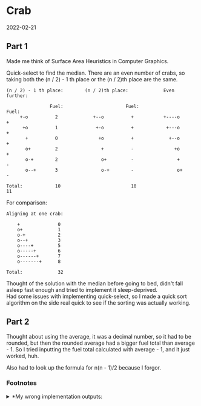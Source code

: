 # Crab
2022-02-21

## Part 1

Made me think of Surface Area Heuristics in Computer Graphics.

Quick-select to find the median. There are an even number of crabs, 
so taking both the (n / 2) - 1 th place or the (n / 2)th place
are the same.
```
(n / 2) - 1 th place:        (n / 2)th place:             Even further:
                   
                Fuel:                       Fuel:                      Fuel:
     +-o          2             +--o          +           +----o         +    
      +o          1              +-o          +            +---o         +    
       +          0               +o          +             +--o         +    
       o+         2                +          -               +o         +    
       o-+        2                o+         -                +         -   
       o--+       3                o-+        -                o+        -   
                    
Total:            10                          10                         11
```
For comparison:
```
Aligning at one crab:

    +              0
    o+             1
    o-+            2
    o--+           3
    o----+         5
    o-----+        6
    o------+       7
    o-------+      8

Total:             32
```
Thought of the solution with the median before going to bed, didn't
fall asleep fast enough and tried to implement it sleep-deprived.\
Had some issues with implementing quick-select, so I made a quick sort
algorithm on the side real quick to see if the sorting was actually
working.

## Part 2
Thought about using the average, it was a decimal number, so
it had to be rounded, but then the rounded average had a
bigger fuel total than average - 1. So I tried inputting the fuel
total calculated with average - 1, and it just worked, huh.

Also had to look up the formula for n(n - 1)/2 because I forgor.

### Footnotes
<details>
  <summary>*My wrong implementation outputs:</summary>

    Part 1:
    355991 - wrong quick select
    355999 - wrong boundary conditions - probably something with equal numbers

    Part 2:
    102245535 - fuel total calculated with average

</details>
